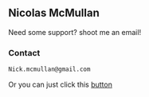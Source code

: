 ## Nicolas McMullan 

Need some support? shoot me an email!

### Contact

```markdown
Nick.mcmullan@gmail.com
```
Or you can just click this <a href="mailto:Nick.mcmullan@gmail.com">button</a>

